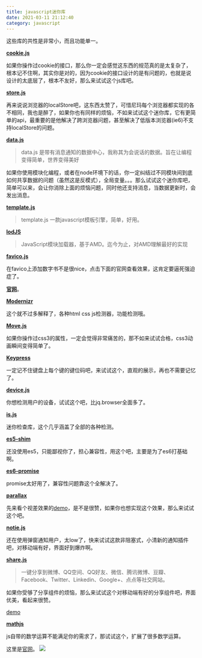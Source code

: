 ```yaml
---
title: javascript迷你库
date: 2021-03-11 21:12:40
category: javascript
---
```


这些库的共性是非常小，而且功能单一。

**[cookie.js](https://github.com/js-coder/cookie.js)**

如果你操作过cookie的接口，那么你一定会感觉这东西的规范真的是太复杂了，根本记不住啊，其实你是对的，因为cookie的接口设计的是有问题的，也就是说设计的太底层了，根本不友好，那么来试试这个js库吧。

**[store.js](https://github.com/marcuswestin/store.js)**

再来说说浏览器的localStore吧，这东西太赞了，可惜尼玛每个浏览器都实现的各不相同，我也是醉了，如果你也有同样的烦恼，不如来试试这个迷你库，它有更简单的api，最重要的是他解决了跨浏览器问题，甚至解决了低版本浏览器(ie6)不支持localStore的问题。

**[data.js](https://github.com/yanhaijing/data.js)**

> data.js 是带有消息通知的数据中心，我称其为会说话的数据。旨在让编程变得简单，世界变得美好

如果你使用模块化编程，或者在node环境下的话，你一定纠结过不同模块间到底如何共享数据的问题（虽然这是反模式），全局变量。。。那么试试这个迷你库吧，简单可以来，会让你消除上面的烦恼问题，同时他还支持消息，当数据更新时，会发出消息。

**[template.js](https://github.com/yanhaijing/template.js)**

> template.js 一款javascript模板引擎，简单，好用。

**[lodJS](https://github.com/yanhaijing/lodjs)**

> JavaScript模块加载器，基于AMD。迄今为止，对AMD理解最好的实现

**[favico.js](http://lab.ejci.net/favico.js/)**

在favico上添加数字书不是很nice，点击下面的官网查看效果，这肯定要逼死强迫症了。

**[官网](http://lab.ejci.net/favico.js/)**。

**[Modernizr](http://modernizr.com/)**

这个就不过多解释了，各种html css js检测器，功能检测哦。

**[Move.js](http://visionmedia.github.io/move.js/)**

如果你操作过css3的属性，一定会觉得非常痛苦的，那不如来试试合格，css3动画瞬间变得简单了。

**[Keypress](http://dmauro.github.io/Keypress/)**

一定记不住键盘上每个键的键位码吧，来试试这个，直观的展示，再也不需要记忆了。

**[device.js](http://matthewhudson.me/projects/device.js/)**

你想检测用户的设备，试试这个吧，比jq.browser全面多了。

**[is.js](http://arasatasaygin.github.io/is.js/)**

迷你检查库，这个几乎涵盖了全部的各种检测。

**[es5-shim](https://github.com/es-shims/es5-shim)**

还没使用es5，只能鄙视你了，担心兼容性，用这个吧，主要是为了es6打基础啊。

**[es6-promise](https://github.com/jakearchibald/es6-promise)**

promise太好用了，兼容性问题靠这个全解决了。

**[parallax](https://github.com/wagerfield/parallax)**

先来看个视差效果的[demo](http://zhidao.baidu.com/s/10year/index.html)，是不是很赞，如果你也想实现这个效果，那么来试试这个吧。

**[notie.js](https://github.com/jaredreich/notie.js)**

还在使用弹窗通知用户，太low了，快来试试这款非阻塞式，小清新的通知插件吧，对移动端有好，界面好到爆炸啊。

**[share.js](https://github.com/overtrue/share.js)**

> 一键分享到微博、QQ空间、QQ好友、微信、腾讯微博、豆瓣、Facebook、Twitter、Linkedin、Google+、点点等社交网站。

如果你受够了分享组件的烦恼，那么来试试这个对移动端有好的分享组件吧，界面优美，看起来很赞。

[demo](http://overtrue.me/share.js/)

**[mathjs](https://github.com/josdejong/mathjs)**

js自带的数学运算不能满足你的需求了，那试试这个，扩展了很多数学运算。

这里是[官网](http://mathjs.org/)。
![](https://upload-images.jianshu.io/upload_images/10024246-9777fdb7c06afbdb.png?imageMogr2/auto-orient/strip%7CimageView2/2/w/1240)

